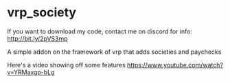 # vrp_society

If you want to download my code, contact me on discord for info: http://bit.ly/2pVS3mp

A simple addon on the framework of vrp that adds societies and paychecks

Here's a video showing off some features https://www.youtube.com/watch?v=YRMaxgp-bLg
